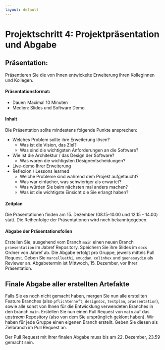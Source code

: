 ```yaml
---
layout: default
---
```

# Projektschritt 4: Projektpräsentation und Abgabe

## Präsentation:
Präsentieren Sie die von Ihnen entwickelte Erweiterung ihren Kolleginnen und Kollegen.


#### Präsentationsformat:

* Dauer: Maximal 10 Minuten
* Medien: Slides und Software Demo

#### Inhalt

Die Präsentation sollte mindestens folgende Punkte ansprechen:

* Welches Problem sollte ihre Erweiterung lösen?
    * Was ist die Vision, das Ziel?
    * Was sind die wichtigsten Anforderungen an die Software?
* Wie ist die Architektur / das Design der Software?
   * Was waren die wichtigsten Designentscheidungen?
* Live-demo Ihrer Erweiterung
* Reflexion / Lessons learned
    * Welche Probleme sind während dem Projekt aufgetaucht?
    * Was war einfacher, was schwieriger als erwartet?
    * Was würden Sie beim nächsten mal anders machen?
    * Was ist die wichtigste Einsicht die Sie erlangt haben?

#### Zeitplan
Die Präsentationen finden am 15. Dezember (08.15-10.00 und 12.15 - 14.00) statt. Die Reihenfolge der Präsentationen wird noch bekanntgegeben.


#### Abgabe der Präsentationsfolien

Erstellen Sie, ausgehend vom Branch ```main``` einen neuen Branch ```praesentation``` im Jabref Repository. Speichern Sie ihre Slides im ```docs``` Ordner von Jabref ab.
Die Abgabe erfolgt pro Gruppe, jeweils mittels Pull Request. Geben Sie ```marcelluethi```, ```emugdan```, ```colinhex``` und ```guenesaydin``` als Reviewer an.
Abgabetermin ist Mittwoch, 15. Dezember, vor Ihrer Präsentation.


## Finale Abgabe aller erstellten Artefakte

Falls Sie es noch nicht gemacht haben, mergen Sie nun alle erstellten Feature Branches (also ```pflichtenheft```, ```designdoc```, ```testplan```, ```praesentation```), sowie alle sonst von Ihnen für die Entwicklung verwendeten Branches in den branch ```main```.
Erstellen Sie nun einen Pull Request von ```main``` auf das *upstream* Repository (also von dem Sie ursprünglich geklont haben). Wir haben für jede Gruppe einen eigenen Branch erstellt. Geben Sie diesen als Zielbranch im Pull Request an.

Der Pull Request mit ihrer finalen Abgabe muss bis am 22. Dezember, 23.59 gemacht sein.


